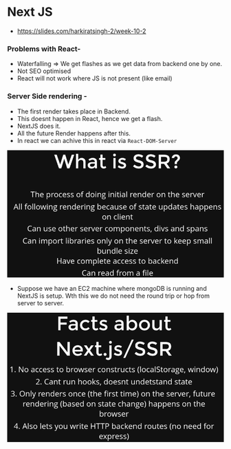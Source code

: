 # Next JS
- https://slides.com/harkiratsingh-2/week-10-2
### Problems with React-
- Waterfalling => We get flashes as we get data from backend one by one.
- Not SEO optimised
- React will not work where JS is not present (like email)

### Server Side rendering -
- The first render takes place in Backend.
- This doesnt happen in React, hence we get a flash.
- NextJS does it.
- All the future Render happens after this.
- In react we can achive this in react via `React-DOM-Server`

![alt text](image.png)

- Suppose we have an EC2 machine where mongoDB is running and NextJS is setup. Wth this we do not need the round trip or hop from server to server.

![Facts about NextJS](image-1.png)